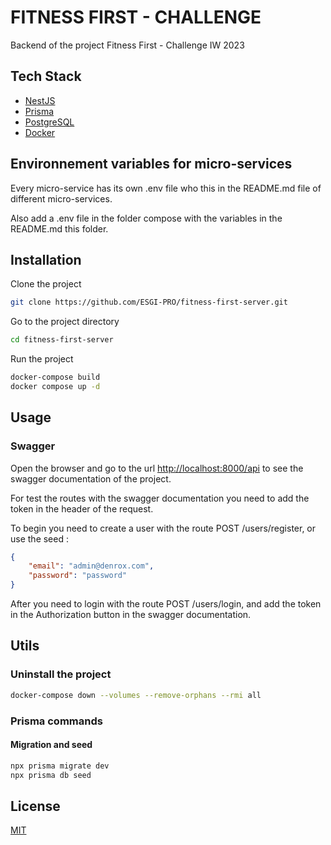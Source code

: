 # FITNESS FIRST - CHALLENGE

Backend of the project Fitness First - Challenge IW 2023

## Tech Stack

- [NestJS](https://nestjs.com/)
- [Prisma](https://www.prisma.io/)
- [PostgreSQL](https://www.postgresql.org/)
- [Docker](https://www.docker.com/)

## Environnement variables for micro-services

Every micro-service has its own .env file who this in the README.md file of different micro-services.   

Also add a .env file in the folder compose with the variables in the README.md this folder.

## Installation

Clone the project

```bash
git clone https://github.com/ESGI-PRO/fitness-first-server.git
```

Go to the project directory

```bash
cd fitness-first-server
```

Run the project

```bash
docker-compose build
docker compose up -d
```

## Usage

### Swagger

Open the browser and go to the url [http://localhost:8000/api](http://localhost:8000/api) to see the swagger documentation of the project.

For test the routes with the swagger documentation you need to add the token in the header of the request.   

To begin you need to create a user with the route POST /users/register, or use the seed :
    
```json
{
    "email": "admin@denrox.com",
    "password": "password"
}
```

After you need to login with the route POST /users/login, and add the token in the Authorization button in the swagger documentation.

## Utils

### Uninstall the project

```bash
docker-compose down --volumes --remove-orphans --rmi all
```

### Prisma commands

#### Migration and seed

```bash
npx prisma migrate dev
npx prisma db seed
```

## License

[MIT](https://choosealicense.com/licenses/mit/)